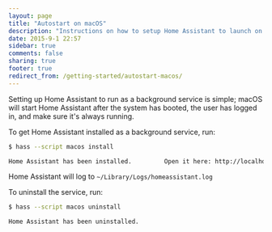 ```yaml
---
layout: page
title: "Autostart on macOS"
description: "Instructions on how to setup Home Assistant to launch on Apple macOS."
date: 2015-9-1 22:57
sidebar: true
comments: false
sharing: true
footer: true
redirect_from: /getting-started/autostart-macos/
---
```


Setting up Home Assistant to run as a background service is simple; macOS will start Home Assistant after the system has booted, the user has logged in, and make sure it's always running.

To get Home Assistant installed as a background service, run:


```bash
$ hass --script macos install

Home Assistant has been installed.         Open it here: http://localhost:8123
```

Home Assistant will log to `~/Library/Logs/homeassistant.log`

To uninstall the service, run:

```bash
$ hass --script macos uninstall

Home Assistant has been uninstalled.
```
